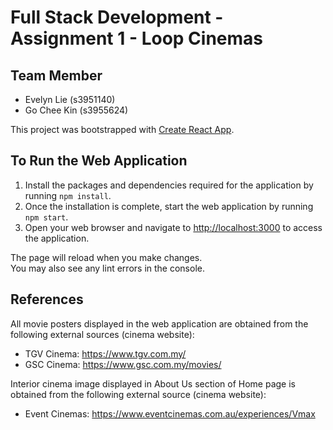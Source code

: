 # Full Stack Development - Assignment 1 - Loop Cinemas

## Team Member
- Evelyn Lie (s3951140)
- Go Chee Kin (s3955624)

This project was bootstrapped with [Create React App](https://github.com/facebook/create-react-app).

## To Run the Web Application
1. Install the packages and dependencies required for the application by running ```npm install```.
2. Once the installation is complete, start the web application by running ```npm start```.
3. Open your web browser and navigate to [http://localhost:3000](http://localhost:3000) to access the application.

The page will reload when you make changes.\
You may also see any lint errors in the console.

## References
All movie posters displayed in the web application are obtained from the following external sources (cinema website):
- TGV Cinema: https://www.tgv.com.my/
- GSC Cinema: https://www.gsc.com.my/movies/

Interior cinema image displayed in About Us section of Home page is obtained from the following external source (cinema website):
- Event Cinemas: https://www.eventcinemas.com.au/experiences/Vmax
